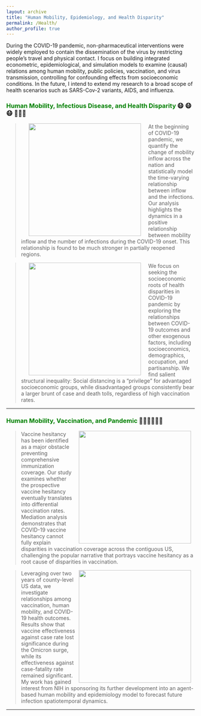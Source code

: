 ```yaml
---
layout: archive
title: "Human Mobility, Epidemiology, and Health Disparity"
permalink: /Health/
author_profile: true
---
```


During the COVID-19 pandemic, non-pharmaceutical interventions were widely employed to contain 
the dissemination of the virus by restricting people’s travel and physical contact. 
I focus on building integrated econometric, epidemiological, and simulation models to examine (causal) relations 
among human mobility, public policies, vaccination, and virus transmission, controlling for confounding effects from socioeconomic conditions.
In the future, I intend to extend my research to a broad scope of health scenarios such as SARS-Cov-2 variants, AIDS, and influenza.

### <span style="color: green"> Human Mobility, Infectious Disease, and Health Disparity</span> 😷 😷 😷 🏃🏃🏃

> <a href="https://www.pnas.org/doi/abs/10.1073/pnas.2010836117"><img style="float: left" src="https://songhuahu-umd.github.io/images/FF43.png" width="300" hspace="20"></a>
At the beginning of COVID-19 pandemic, we quantify the change of mobility inflow across the nation and statistically model the time-varying relationship between inflow and the infections.
Our analysis highlights the dynamics in a positive relationship between mobility inflow and the number of infections during the COVID-19 onset. 
This relationship is found to be much stronger in partially reopened regions. 

> <a href="https://www.sciencedirect.com/science/article/pii/S2210670721007721"><img style="float: left" src="https://songhuahu-umd.github.io/images/racial.jpg" width="300" hspace="20"></a>
We focus on seeking the socioeconomic roots of health disparities in COVID-19 pandemic 
by exploring the relationships between COVID-19 outcomes and other exogenous factors, 
including socioeconomics, demographics, occupation, and partisanship.
We find salient structural inequality: Social distancing is a “privilege” for advantaged socioeconomic groups, 
while disadvantaged groups consistently bear a larger brunt of case and death tolls, regardless of high vaccination rates.

---

### <span style="color: green"> Human Mobility, Vaccination, and Pandemic </span> 💉💉💉🏃🏃🏃

> <a href="https://www.sciencedirect.com/science/article/pii/S0264410X22009471"><img style="float: right" src="https://songhuahu-umd.github.io/images/FF41.png" width="300" hspace="10"></a>
Vaccine hesitancy has been identified as a major obstacle preventing comprehensive immunization coverage.
Our study examines whether the prospective vaccine hesitancy eventually translates into differential vaccination rates.
Mediation analysis demonstrates that COVID-19 vaccine hesitancy cannot fully explain disparities in vaccination coverage across the contiguous US, 
challenging the popular narrative that portrays vaccine hesitancy as a root cause of disparities in vaccination.

> <a href="https://www.sciencedirect.com/science/article/pii/S0264410X23006175"><img style="float: right" src="https://songhuahu-umd.github.io/images/FF4.png" width="300" hspace="10"></a>
Leveraging over two years of county-level US data, we investigate relationships among vaccination, human mobility, and COVID-19 health outcomes.
Results show that vaccine effectiveness against case rate lost significance during the Omicron surge, while its effectiveness against case-fatality rate remained significant.
My work has gained interest from NIH in sponsoring its further development into an agent-based
human mobility and epidemiology model to forecast future infection spatiotemporal dynamics.

---
